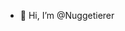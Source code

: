 - 👋 Hi, I’m @Nuggetierer

<!---
Nuggetierer/Nuggetierer is a ✨ special ✨ repository because its `README.md` (this file) appears on your GitHub profile.
You can click the Preview link to take a look at your changes.
--->
